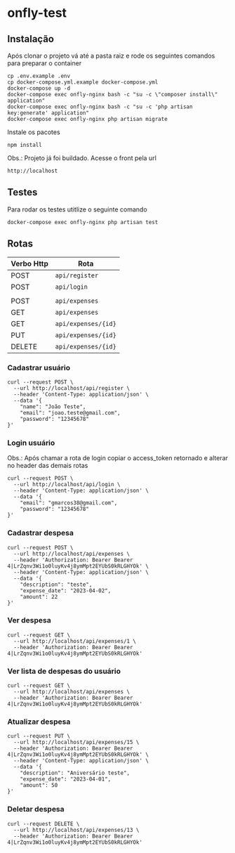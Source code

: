 # onfly-test

## Instalação

Após clonar o projeto vá até a pasta raiz e rode os seguintes comandos para preparar o container

```
cp .env.example .env
cp docker-compose.yml.example docker-compose.yml
docker-compose up -d
docker-compose exec onfly-nginx bash -c "su -c \"composer install\" application"
docker-compose exec onfly-nginx bash -c "su -c 'php artisan key:generate' application"
docker-compose exec onfly-nginx php artisan migrate
```

Instale os pacotes
```
npm install
```

Obs.: Projeto já foi buildado. Acesse o front pela url
```
http://localhost
```

## Testes

Para rodar os testes utitlize o seguinte comando

```
docker-compose exec onfly-nginx php artisan test
```

## Rotas

| Verbo Http     |Rota                        |
|----------------|----------------------------|
|POST|`api/register`|
|POST|`api/login`|
||
|POST|`api/expenses` |
|GET|`api/expenses` |
|GET|`api/expenses/{id}`|
|PUT|`api/expenses/{id}`|
|DELETE|`api/expenses/{id}`|

### Cadastrar usuário

```
curl --request POST \
  --url http://localhost/api/register \
  --header 'Content-Type: application/json' \
  --data '{
	"name": "João Teste",
	"email": "joao.teste@gmail.com",
	"password": "12345678"
}'
```

### Login usuário

Obs.: Após chamar a rota de login copiar o access_token retornado e alterar no header das demais rotas

```
curl --request POST \
  --url http://localhost/api/login \
  --header 'Content-Type: application/json' \
  --data '{
	"email": "gmarcos38@gmail.com",
	"password": "12345678"
}'
```

### Cadastrar despesa

```
curl --request POST \
  --url http://localhost/api/expenses \
  --header 'Authorization: Bearer Bearer 4|LrZqnv3Wi1o0luyKv4j8ymMpt2EYUbS0kRLGHYOk' \
  --header 'Content-Type: application/json' \
  --data '{
	"description": "teste",
	"expense_date": "2023-04-02",
	"amount": 22
}'
```

### Ver despesa

```
curl --request GET \
  --url http://localhost/api/expenses/1 \
  --header 'Authorization: Bearer Bearer 4|LrZqnv3Wi1o0luyKv4j8ymMpt2EYUbS0kRLGHYOk'
```

### Ver lista de despesas do usuário

```
curl --request GET \
  --url http://localhost/api/expenses \
  --header 'Authorization: Bearer Bearer 4|LrZqnv3Wi1o0luyKv4j8ymMpt2EYUbS0kRLGHYOk'
```

### Atualizar despesa

```
curl --request PUT \
  --url http://localhost/api/expenses/15 \
  --header 'Authorization: Bearer Bearer 4|LrZqnv3Wi1o0luyKv4j8ymMpt2EYUbS0kRLGHYOk' \
  --header 'Content-Type: application/json' \
  --data '{
	"description": "Aniversário teste",
	"expense_date": "2023-04-01",
	"amount": 50
}'
```

### Deletar despesa

```
curl --request DELETE \
  --url http://localhost/api/expenses/13 \
  --header 'Authorization: Bearer Bearer 4|LrZqnv3Wi1o0luyKv4j8ymMpt2EYUbS0kRLGHYOk'
```
